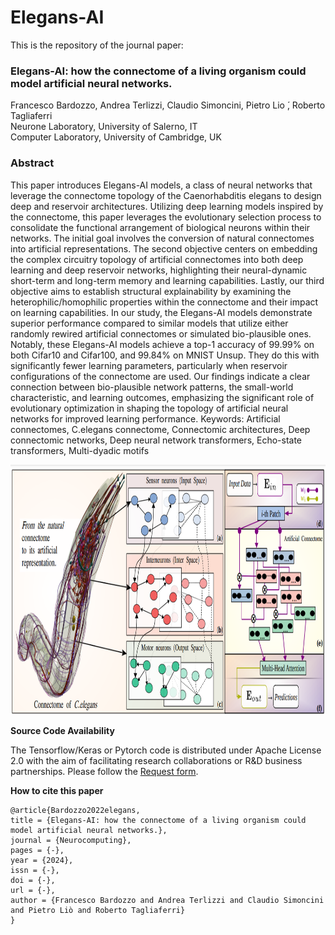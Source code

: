 # Elegans-AI 
This is the repository of the journal paper: 
### Elegans-AI: how the connectome of a living organism could model artificial neural networks.
Francesco Bardozzo, Andrea Terlizzi, Claudio Simoncini, Pietro Lio ́, Roberto Tagliaferri
<br>Neurone Laboratory, University of Salerno, IT
<br>Computer Laboratory, University of Cambridge, UK

### Abstract
This paper introduces Elegans-AI models, a class of neural networks that leverage the connectome topology of the Caenorhabditis elegans to design deep and reservoir architectures. Utilizing deep learning models inspired by the connectome, this paper leverages the evolutionary selection process to consolidate the functional arrangement of biological neurons within their networks. The initial goal involves the conversion of natural connectomes into artificial representations. The second objective centers on embedding the complex circuitry topology of artificial connectomes into both deep learning and deep reservoir networks, highlighting their neural-dynamic short-term and long-term memory and learning capabilities. Lastly, our third objective aims to establish structural explainability by examining the heterophilic/homophilic properties within the connectome and their impact on learning capabilities. In our study, the Elegans-AI models demonstrate superior performance compared to similar models that utilize either randomly rewired artificial connectomes or simulated bio-plausible ones. Notably, these Elegans-AI models achieve a top-1 accuracy of 99.99% on both Cifar10 and Cifar100, and 99.84% on MNIST Unsup. They do this with significantly fewer learning parameters, particularly when reservoir configurations of the connectome are used. Our findings indicate a clear connection between bio-plausible network patterns, the small-world characteristic, and learning outcomes, emphasizing the significant role of evolutionary optimization in shaping the topology of artificial neural networks for improved learning performance. Keywords: Artificial connectomes, C.elegans connectome, Connectomic architectures, Deep connectomic networks, Deep neural network transformers, Echo-state transformers, Multi-dyadic motifs


<p align="center">
  <img width="980" height="400" src="./imgs/artificialelegans.png?raw=true">
</p>

**Source Code Availability**

The Tensorflow/Keras or Pytorch code is distributed under Apache License 2.0 with the aim of facilitating research collaborations or R&D business partnerships. 
Please follow the [Request form](https://forms.gle/eXJXznsTt9AqfMTW9).



**How to cite this paper**

```
@article{Bardozzo2022elegans,
title = {Elegans-AI: how the connectome of a living organism could model artificial neural networks.},
journal = {Neurocomputing},
pages = {-},
year = {2024},
issn = {-},
doi = {-},
url = {-},
author = {Francesco Bardozzo and Andrea Terlizzi and Claudio Simoncini and Pietro Liò and Roberto Tagliaferri}
}
```
